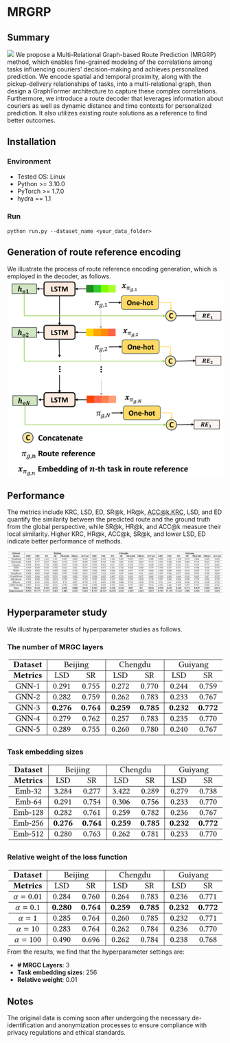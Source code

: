 # MRGRP
## Summary

![](./assets/model_00.png)
We propose a Multi-Relational Graph-based Route Prediction (MRGRP) method, which enables fine-grained modeling of the correlations among tasks influencing couriers' decision-making and achieves personalized prediction. We encode spatial and temporal proximity, along with the pickup-delivery relationships of tasks, into a multi-relational graph, then design a GraphFormer architecture to capture these complex correlations. Furthermore, we introduce a route decoder that leverages information about couriers as well as dynamic distance and time contexts for personalized prediction. It also utilizes existing route solutions as a reference to find better outcomes.

## Installation

### Environment

- Tested OS: Linux
- Python >= 3.10.0
- PyTorch >= 1.7.0
- hydra == 1.1

### Run

```
python run.py --dataset_name <your_data_folder>
```

## Generation of route reference encoding
We illustrate the process of route reference encoding generation, which is employed in the decoder, as follows.
![](./supplement_materials/decoder_00.png)

## Performance
The metrics include KRC, LSD, ED, SR@k, HR@k, ACC@k.KRC, LSD, and ED quantify the similarity between the predicted route and the ground truth from the global perspective, while SR@k, HR@k, and ACC@k measure their local similarity. Higher KRC, HR@k, ACC@k, SR@k, and lower LSD, ED indicate better performance of methods.

<!-- ![](./assets/mrgrp_performance.png) -->
![](./supplement_materials/performance_00.png)

## Hyperparameter study
We illustrate the results of hyperparameter studies as follows. 
### The number of MRGC layers
![](./supplement_materials/gnn_00.png)

### Task embedding sizes
![](./supplement_materials/emb_00.png)

### Relative weight of the loss function
![](./supplement_materials/alpha_00.png)
From the results, we find that the hyperparameter settings are:
- **\# MRGC Layers**: 3
- **Task embedding sizes**: 256
- **Relative weight**: 0.01

## Notes

The original data is coming soon after undergoing the necessary de-identification and anonymization processes to ensure compliance with privacy regulations and ethical standards.